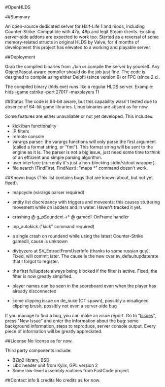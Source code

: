 #OpenHLDS

##Summary

An open-source dedicated server for Half-Life 1 and mods, including Counter-Strike.
Compatible with 47p, 48p and legit Steam clients. Existing server-side addons are expected to work too.
Started as a reversal of some memory-related structs in original HLDS by Valve, for 4 months of development this project has elevated to a working and playable server.


##Deployment

Grab the compiled binaries from ./bin or compile the server by yourself.
Any ObjectPascal-aware compiler should do the job just fine. The code is designed to compile using either Delphi (since version 6) or FPC (since 2.x).

The compiled binary (hlds.exe) runs like a regular HLDS server.
Example: hlds -game cstrike -port 27017 -maxplayers 11


##Status
The code is 64-bit aware, but this capability wasn't tested due to absence of 64-bit game libraries.
Linux binaries are absent as for now.

Some features are either unavaliable or not yet developed.
This includes:
 - kick/ban functionality
 - IP filters
 - remote console
 - varargs parser: the varargs functions will only parse the first argument (called a format string, or "fmt"). This format string will be sent to the engine as it is. The parser is not a big issue, just need some time to think of an efficient and simple parsing algorithm.
 - user interface (currently it's just a non-blocking stdin/stdout wrapper).
 - file search (FindFirst, FindNext): "maps *" command doesn't work.


##Known bugs
(This list contains bugs that are known about, but not yet fixed).
- mapcycle (varargs parser required)
- entity list discrepancy with triggers and moveents: this causes stuttering movement while on ladders and in water. Haven't tracked it yet.
- crashing @ g_pSoundent->*
           @ gamedll OnFrame handler
- mp_autokick ("kick" command required)
- a single crash on roundend while using the latest Counter-Strike gamedll, cause is unknown

- divbyzero at SV_ExtractFromUserInfo (thanks to some russian guy). Fixed, will commit later. The cause is the new cvar sv_defaultupdaterate that I forgot to register.
- the first fullupdate always being blocked if the filter is active. Fixed, the filter is now greatly simpified.
- player names can be seen in the scoreboard even when the player has already disconnected
- some clipping issue on de_nuke (CT spawn), possibly a misaligned clipping brush, possibly not even a server-side bug


If you manage to find a bug, you can make an issue report. Go to "[Issues](https://github.com/unnamed10/openhlds/issues/new)", press "New Issue" and enter the information about the bug: some background information, steps to reproduce, server console output. Every piece of information will be greatly appreciated.


##License
No license as for now.

Third party components include:
 - BZip2 library, BSD
 - Libc header unit from Kylix, GPL version 2
 - Some low-level assembly routines from FastCode project


##Contact info & credits
No credits as for now.
